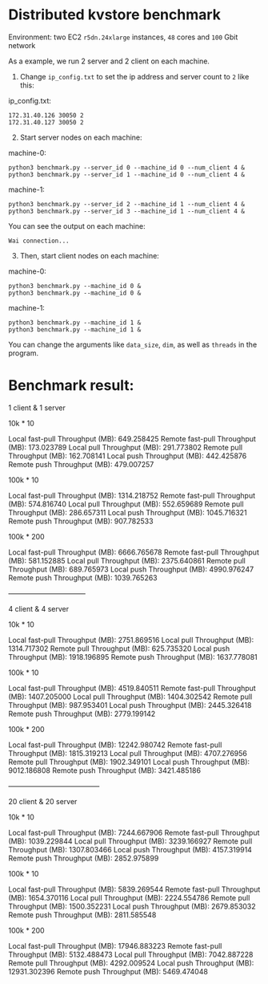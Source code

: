 # Distributed kvstore benchmark

Environment: two EC2 `r5dn.24xlarge` instances, `48` cores and `100` Gbit network

As a example, we run 2 server and 2 client on each machine.

1. Change `ip_config.txt` to set the ip address and server count to `2` like this:

ip_config.txt:

    172.31.40.126 30050 2
    172.31.40.127 30050 2

2. Start server nodes on each machine:

machine-0: 

    python3 benchmark.py --server_id 0 --machine_id 0 --num_client 4 &
    python3 benchmark.py --server_id 1 --machine_id 0 --num_client 4 &

machine-1:

    python3 benchmark.py --server_id 2 --machine_id 1 --num_client 4 &
    python3 benchmark.py --server_id 3 --machine_id 1 --num_client 4 &
    
You can see the output on each machine:

    Wai connection...
    
3. Then, start client nodes on each machine:

machine-0:

    python3 benchmark.py --machine_id 0 &
    python3 benchmark.py --machine_id 0 &

machine-1:

    python3 benchmark.py --machine_id 1 &
    python3 benchmark.py --machine_id 1 &
    
You can change the arguments like `data_size`, `dim`, as well as `threads` in the program.

Benchmark result:
==================

1 client & 1 server

10k * 10

Local fast-pull Throughput (MB): 649.258425
Remote fast-pull Throughput (MB): 173.023789
Local pull Throughput (MB): 291.773802
Remote pull Throughput (MB): 162.708141
Local push Throughput (MB): 442.425876
Remote push Throughput (MB): 479.007257

100k * 10

Local fast-pull Throughput (MB): 1314.218752
Remote fast-pull Throughput (MB): 574.816740
Local pull Throughput (MB): 552.659689
Remote pull Throughput (MB): 286.657311
Local push Throughput (MB): 1045.716321
Remote push Throughput (MB): 907.782533

100k * 200

Local fast-pull Throughput (MB): 6666.765678
Remote fast-pull Throughput (MB): 581.152885
Local pull Throughput (MB): 2375.640861
Remote pull Throughput (MB): 689.765973
Local push Throughput (MB): 4990.976247
Remote push Throughput (MB): 1039.765263


———————————

4 client & 4 server

10k * 10

Local fast-pull Throughput (MB): 2751.869516
Local pull Throughput (MB): 1314.717302
Remote pull Throughput (MB): 625.735320
Local push Throughput (MB): 1918.196895
Remote push Throughput (MB): 1637.778081

100k * 10

Local fast-pull Throughput (MB): 4519.840511
Remote fast-pull Throughput (MB): 1407.205000
Local pull Throughput (MB): 1404.302542
Remote pull Throughput (MB): 987.953401
Local push Throughput (MB): 2445.326418
Remote push Throughput (MB): 2779.199142

100k * 200

Local fast-pull Throughput (MB): 12242.980742
Remote fast-pull Throughput (MB): 1815.319213
Local pull Throughput (MB): 4707.276956
Remote pull Throughput (MB): 1902.349101
Local push Throughput (MB): 9012.186808
Remote push Throughput (MB): 3421.485186

—————————————

20 client & 20 server

10k * 10

Local fast-pull Throughput (MB): 7244.667906
Remote fast-pull Throughput (MB): 1039.229844
Local pull Throughput (MB): 3239.166927
Remote pull Throughput (MB): 1307.803466
Local push Throughput (MB): 4157.319914
Remote push Throughput (MB): 2852.975899

100k * 10

Local fast-pull Throughput (MB): 5839.269544
Remote fast-pull Throughput (MB): 1654.370116
Local pull Throughput (MB): 2224.554786
Remote pull Throughput (MB): 1500.352231
Local push Throughput (MB): 2679.853032
Remote push Throughput (MB): 2811.585548

100k * 200

Local fast-pull Throughput (MB): 17946.883223
Remote fast-pull Throughput (MB): 5132.488473
Local pull Throughput (MB): 7042.887228
Remote pull Throughput (MB): 4292.009524
Local push Throughput (MB): 12931.302396
Remote push Throughput (MB): 5469.474048